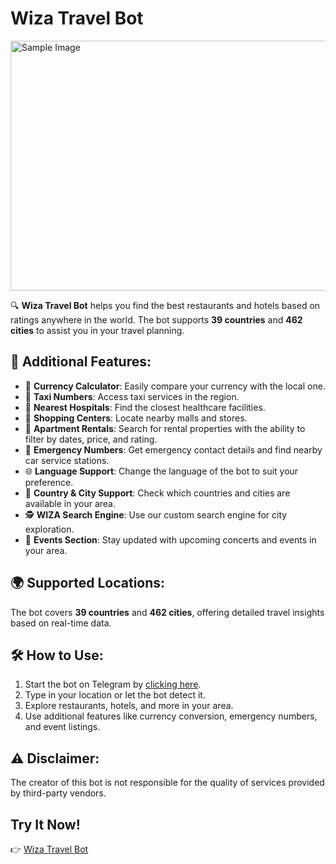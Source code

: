 
# Wiza Travel Bot

<img src="wiza_logo.jpg" alt="Sample Image" width="800" height = "400"/>


🔍 **Wiza Travel Bot** helps you find the best restaurants and hotels based on ratings anywhere in the world. The bot supports **39 countries** and **462 cities** to assist you in your travel planning.

## 🤞 Additional Features:

- 💱 **Currency Calculator**: Easily compare your currency with the local one.
- 🚕 **Taxi Numbers**: Access taxi services in the region.
- 🏥 **Nearest Hospitals**: Find the closest healthcare facilities.
- 🛒 **Shopping Centers**: Locate nearby malls and stores.
- 🏡 **Apartment Rentals**: Search for rental properties with the ability to filter by dates, price, and rating.
- 🚨 **Emergency Numbers**: Get emergency contact details and find nearby car service stations.
- 🌐 **Language Support**: Change the language of the bot to suit your preference.
- 📍 **Country & City Support**: Check which countries and cities are available in your area.
- 🕵️ **WIZA Search Engine**: Use our custom search engine for city exploration.
- 🎤 **Events Section**: Stay updated with upcoming concerts and events in your area.

## 🌍 Supported Locations:
The bot covers **39 countries** and **462 cities**, offering detailed travel insights based on real-time data.

## 🛠️ How to Use:

1. Start the bot on Telegram by [clicking here](https://t.me/wiza_travo_bot).
2. Type in your location or let the bot detect it.
3. Explore restaurants, hotels, and more in your area.
4. Use additional features like currency conversion, emergency numbers, and event listings.

## ⚠️ Disclaimer:
The creator of this bot is not responsible for the quality of services provided by third-party vendors.

## Try It Now!

👉 [Wiza Travel Bot](https://t.me/wiza_travo_bot)

